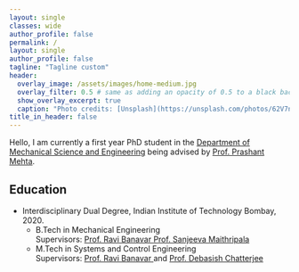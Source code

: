 ```yaml
---
layout: single
classes: wide
author_profile: false
permalink: /
layout: single
author_profile: false
tagline: "Tagline custom"
header:
  overlay_image: /assets/images/home-medium.jpg
  overlay_filter: 0.5 # same as adding an opacity of 0.5 to a black background  
  show_overlay_excerpt: true
  caption: "Photo credits: [Unsplash](https://unsplash.com/photos/62V7ntlKgL8)"
title_in_header: false
---
```

Hello, I am currently a first year PhD student in the [Department of Mechanical Science and Engineering](http://mechanical.illinois.edu/) being advised by [Prof. Prashant Mehta](http://mehta.mechse.illinois.edu/).

## Education
<ul>
<li> Interdisciplinary Dual Degree, Indian Institute of Technology Bombay, 2020. 
<ul>
<li> B.Tech in Mechanical Engineering <br> 
Supervisors: <a href="https://www.sc.iitb.ac.in/~banavar/"> Prof. Ravi Banavar </a> <a href="http://eng.pdn.ac.lk/ME/People/FacultyProfiles.php?id=6"> Prof. Sanjeeva Maithripala </a> 
</li>
<li> M.Tech in Systems and Control Engineering <br> 
Supervisors: <a href="https://www.sc.iitb.ac.in/~banavar/"> Prof. Ravi Banavar </a> and <a href="https://www.sc.iitb.ac.in/~chatterjee/master/homepage/index.html"> Prof. Debasish Chatterjee </a>
</li>
</ul>
</li>
</ul>
